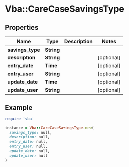 # Vba::CareCaseSavingsType

## Properties

| Name | Type | Description | Notes |
| ---- | ---- | ----------- | ----- |
| **savings_type** | **String** |  |  |
| **description** | **String** |  | [optional] |
| **entry_date** | **Time** |  | [optional] |
| **entry_user** | **String** |  | [optional] |
| **update_date** | **Time** |  | [optional] |
| **update_user** | **String** |  | [optional] |

## Example

```ruby
require 'vba'

instance = Vba::CareCaseSavingsType.new(
  savings_type: null,
  description: null,
  entry_date: null,
  entry_user: null,
  update_date: null,
  update_user: null
)
```

